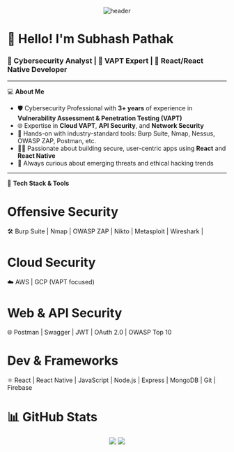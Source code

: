 <!-- Banner or Profile Image -->
<p align="center">
  <img src="https://capsule-render.vercel.app/api?type=waving&color=0:3f87a6,100:ebf8e1&height=200&section=header&text=Hi,%20I'm%20Subhash Pathak!&fontSize=40&fontAlign=center" alt="header"/>
</p>

# 👋 Hello! I'm Subhash Pathak 
### 🔐 Cybersecurity Analyst | 🧠 VAPT Expert | 📱 React/React Native Developer

---

💻 **About Me**

- 🛡️ Cybersecurity Professional with **3+ years** of experience in **Vulnerability Assessment & Penetration Testing (VAPT)**
- 🌐 Expertise in **Cloud VAPT**, **API Security**, and **Network Security**
- 🧪 Hands-on with industry-standard tools: Burp Suite, Nmap, Nessus, OWASP ZAP, Postman, etc.
- 👨‍💻 Passionate about building secure, user-centric apps using **React** and **React Native**
- 🚀 Always curious about emerging threats and ethical hacking trends

---

🧰 **Tech Stack & Tools**

# Offensive Security
🛠️ Burp Suite | Nmap | OWASP ZAP | Nikto | Metasploit | Wireshark | 

# Cloud Security
☁️ AWS | GCP (VAPT focused)

# Web & API Security
🌐 Postman | Swagger | JWT | OAuth 2.0 | OWASP Top 10

# Dev & Frameworks
⚛️ React | React Native | JavaScript | Node.js | Express | MongoDB | Git | Firebase

# 📊 **GitHub Stats**

<p align="center"> <img src="https://github-readme-stats.vercel.app/api?username=subhash00&show_icons=true&theme=radical&hide_title=true" /> <img src="https://github-readme-streak-stats.herokuapp.com/?user=subhash00&theme=radical" /> </p>
